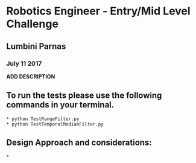 # Robotics Engineer - Entry/Mid Level Challenge
## Lumbini Parnas
### July 11 2017

**ADD DESCRIPTION**


## To run the tests please use the following commands in your terminal.
	* python TestRangeFilter.py
	* python TestTemporalMedianFilter.py

## Design Approach and considerations:
	* 
